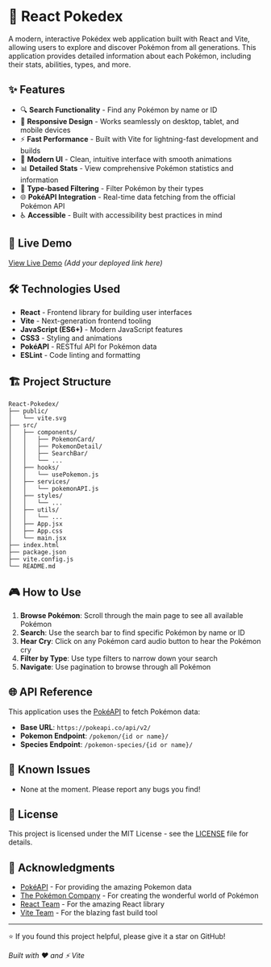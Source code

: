 # 🌟 React Pokedex

A modern, interactive Pokédex web application built with React and Vite, allowing users to explore and discover Pokémon from all generations. This application provides detailed information about each Pokémon, including their stats, abilities, types, and more.

## ✨ Features

- 🔍 **Search Functionality** - Find any Pokémon by name or ID
- 📱 **Responsive Design** - Works seamlessly on desktop, tablet, and mobile devices
- ⚡ **Fast Performance** - Built with Vite for lightning-fast development and builds
- 🎨 **Modern UI** - Clean, intuitive interface with smooth animations
- 📊 **Detailed Stats** - View comprehensive Pokémon statistics and information
- 🎯 **Type-based Filtering** - Filter Pokémon by their types
- 🌐 **PokéAPI Integration** - Real-time data fetching from the official Pokémon API
- ♿ **Accessible** - Built with accessibility best practices in mind

## 🚀 Live Demo

[View Live Demo](https://your-demo-link.vercel.app) *(Add your deployed link here)*

## 🛠️ Technologies Used

- **React** - Frontend library for building user interfaces
- **Vite** - Next-generation frontend tooling
- **JavaScript (ES6+)** - Modern JavaScript features
- **CSS3** - Styling and animations
- **PokéAPI** - RESTful API for Pokémon data
- **ESLint** - Code linting and formatting



## 🏗️ Project Structure

```
React-Pokedex/
├── public/
│   └── vite.svg
├── src/
│   ├── components/
│   │   ├── PokemonCard/
│   │   ├── PokemonDetail/
│   │   ├── SearchBar/
│   │   └── ...
│   ├── hooks/
│   │   └── usePokemon.js
│   ├── services/
│   │   └── pokemonAPI.js
│   ├── styles/
│   │   └── ...
│   ├── utils/
│   │   └── ...
│   ├── App.jsx
│   ├── App.css
│   └── main.jsx
├── index.html
├── package.json
├── vite.config.js
└── README.md
```

## 🎮 How to Use

1. **Browse Pokémon**: Scroll through the main page to see all available Pokémon
2. **Search**: Use the search bar to find specific Pokémon by name or ID
3. **Hear Cry**: Click on any Pokémon card audio button to hear the Pokémon cry
4. **Filter by Type**: Use type filters to narrow down your search
5. **Navigate**: Use pagination to browse through all Pokémon

## 🌐 API Reference

This application uses the [PokéAPI](https://pokeapi.co/) to fetch Pokémon data:

- **Base URL**: `https://pokeapi.co/api/v2/`
- **Pokemon Endpoint**: `/pokemon/{id or name}/`
- **Species Endpoint**: `/pokemon-species/{id or name}/`



## 🐛 Known Issues

- None at the moment. Please report any bugs you find!

## 📄 License

This project is licensed under the MIT License - see the [LICENSE](LICENSE) file for details.

## 🙏 Acknowledgments

- [PokéAPI](https://pokeapi.co/) - For providing the amazing Pokemon data
- [The Pokémon Company](https://www.pokemon.com/) - For creating the wonderful world of Pokémon
- [React Team](https://reactjs.org/) - For the amazing React library
- [Vite Team](https://vitejs.dev/) - For the blazing fast build tool



---

⭐ If you found this project helpful, please give it a star on GitHub!

*Built with ❤️ and ⚡ Vite*